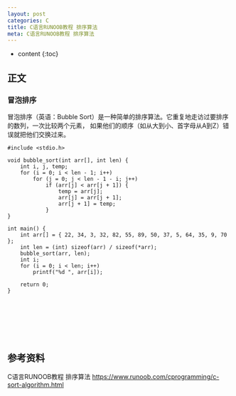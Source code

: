 ```yaml
---
layout: post
categories: C
title: C语言RUNOOB教程 排序算法
meta: C语言RUNOOB教程 排序算法
---
```

* content
{:toc}

## 正文

### 冒泡排序

冒泡排序（英语：Bubble Sort）是一种简单的排序算法。它重复地走访过要排序的数列，一次比较两个元素，
如果他们的顺序（如从大到小、首字母从A到Z）错误就把他们交换过来。

```
#include <stdio.h>

void bubble_sort(int arr[], int len) {
    int i, j, temp;
    for (i = 0; i < len - 1; i++)
        for (j = 0; j < len - 1 - i; j++)
            if (arr[j] < arr[j + 1]) {
                temp = arr[j];
                arr[j] = arr[j + 1];
                arr[j + 1] = temp;
            }
}

int main() {
    int arr[] = { 22, 34, 3, 32, 82, 55, 89, 50, 37, 5, 64, 35, 9, 70 };
    int len = (int) sizeof(arr) / sizeof(*arr);
    bubble_sort(arr, len);
    int i;
    for (i = 0; i < len; i++)
        printf("%d ", arr[i]);
        
    return 0;
}
```




<br/><br/><br/><br/><br/>
## 参考资料

C语言RUNOOB教程 排序算法 <https://www.runoob.com/cprogramming/c-sort-algorithm.html>



